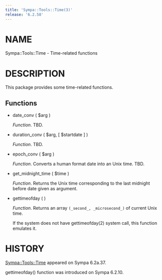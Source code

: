 ```yaml
---
title: 'Sympa::Tools::Time(3)'
release: '6.2.58'
---
```


# NAME

Sympa::Tools::Time - Time-related functions

# DESCRIPTION

This package provides some time-related functions.

## Functions

- date\_conv ( $arg )

    _Function_.
    TBD.

- duration\_conv ( $arg, \[ $startdate \] )

    _Function_.
    TBD.

- epoch\_conv ( $arg )

    _Function_.
    Converts a human format date into an Unix time.
    TBD.

- get\_midnight\_time ( $time )

    _Function_.
    Returns the Unix time corresponding to the last midnight before date given
    as argument.

- gettimeofday ( )

    _Function_.
    Returns an array `(_second_, _microsecond_)` of current Unix time.

    If the system does not have gettimeofday(2) system call, this function
    emulates it.

# HISTORY

[Sympa::Tools::Time](./Sympa-Tools-Time.3.md) appeared on Sympa 6.2a.37.

gettimeofday() function was introduced on Sympa 6.2.10.
